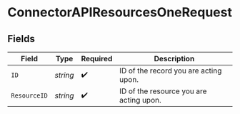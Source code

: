 # ConnectorAPIResourcesOneRequest


## Fields

| Field                                   | Type                                    | Required                                | Description                             |
| --------------------------------------- | --------------------------------------- | --------------------------------------- | --------------------------------------- |
| `ID`                                    | *string*                                | :heavy_check_mark:                      | ID of the record you are acting upon.   |
| `ResourceID`                            | *string*                                | :heavy_check_mark:                      | ID of the resource you are acting upon. |
